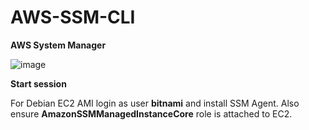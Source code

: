 # AWS-SSM-CLI

**AWS System Manager**

![image](https://user-images.githubusercontent.com/91480603/217290809-34d4998b-82d6-4762-8f81-e983eb7f311b.png)

**Start session**

For Debian EC2 AMI login as user **bitnami** and install SSM Agent. Also ensure **AmazonSSMManagedInstanceCore** role is attached to EC2.
